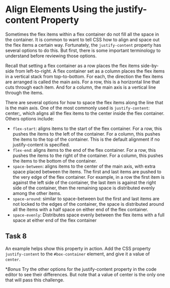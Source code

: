 # Align Elements Using the justify-content Property
Sometimes the flex items within a flex container do not fill all the space in the container. It is common to want to tell CSS how to align and space out the flex items a certain way. Fortunately, the `justify-content` property has several options to do this. But first, there is some important terminology to understand before reviewing those options.

Recall that setting a flex container as a row places the flex items side-by-side from left-to-right. A flex container set as a column places the flex items in a vertical stack from top-to-bottom. For each, the direction the flex items are arranged is called the main axis. For a row, this is a horizontal line that cuts through each item. And for a column, the main axis is a vertical line through the items.

There are several options for how to space the flex items along the line that is the main axis. One of the most commonly used is `justify-content`: center;, which aligns all the flex items to the center inside the flex container. Others options include:
* `flex-start`: aligns items to the start of the flex container. For a row, this pushes the items to the left of the container. For a column, this pushes the items to the top of the container. This is the default alignment if no justify-content is specified.
* `flex-end`: aligns items to the end of the flex container. For a row, this pushes the items to the right of the container. For a column, this pushes the items to the bottom of the container.
* `space-between`: aligns items to the center of the main axis, with extra space placed between the items. The first and last items are pushed to the very edge of the flex container. For example, in a row the first item is against the left side of the container, the last item is against the right side of the container, then the remaining space is distributed evenly among the other items.
* `space-around`: similar to space-between but the first and last items are not locked to the edges of the container, the space is distributed around all the items with a half space on either end of the flex container.
* `space-evenly`: Distributes space evenly between the flex items with a full space at either end of the flex container
## Task 8
An example helps show this property in action. Add the CSS property `justify-content` to the `#box-container` element, and give it a value of `center`.

**Bonus*
Try the other options for the justify-content property in the code editor to see their differences. But note that a value of center is the only one that will pass this challenge.



